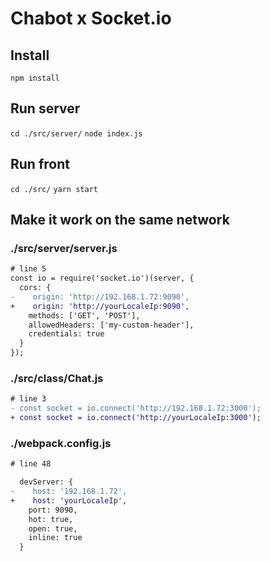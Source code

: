 # Chabot x Socket.io

## Install

`npm install`

## Run server

`cd ./src/server/`
`node index.js`

## Run front

`cd ./src/`
`yarn start`

## Make it work on the same network

### ./src/server/server.js

```diff
# line 5
const io = require('socket.io')(server, {
  cors: {
-    origin: 'http://192.168.1.72:9090',
+    origin: 'http://yourLocaleIp:9090',
    methods: ['GET', 'POST'],
    allowedHeaders: ['my-custom-header'],
    credentials: true
  }
});
```

### ./src/class/Chat.js

```diff
# line 3
- const socket = io.connect('http://192.168.1.72:3000');
+ const socket = io.connect('http://yourLocaleIp:3000');
```

### ./webpack.config.js

```diff
# line 48

  devServer: {
-    host: '192.168.1.72',
+    host: 'yourLocaleIp',
    port: 9090,
    hot: true,
    open: true,
    inline: true
  }
```
